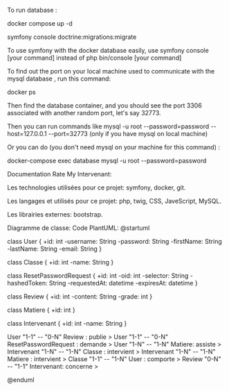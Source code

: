 To run database : 

docker compose up -d

symfony console doctrine:migrations:migrate

To use symfony with the docker database easily, use symfony console [your command] instead of php bin/console [your command]

To find out the port on your local machine used to communicate with the mysql database , run this command: 

docker ps

Then find the database container, and you should see the port 3306 associated with another random port, let's say 32773.

Then you can run commands like mysql -u root --password=password --host=127.0.0.1 --port=32773 (only if you have mysql on local machine)

Or you can do (you don't need mysql on your machine for this command) : 

docker-compose exec database mysql -u root --password=password




Documentation Rate My Intervenant:

Les technologies utilisées pour ce projet: symfony, docker, git.

Les langages et utilisés pour ce projet: php, twig, CSS, JaveScript, MySQL.

Les librairies externes: bootstrap.

Diagramme de classe: 
Code PlantUML:
@startuml

class User {
  +id: int
  -username: String
  -password: String
  -firstName: String
  -lastName: String
  -email: String
}

class Classe {
  +id: int
  -name: String
}

class ResetPasswordRequest {
  +id: int
  -oid: int
  -selector: String
  -hashedToken: String
  -requestedAt: datetime
  -expiresAt: datetime
}

class Review {
  +id: int
  -content: String
  -grade: int
}

class Matiere {
  +id: int
}

class Intervenant {
  +id: int
  -name: String
}

User "1-1" -- "0-N" Review : publie >
User "1-1" -- "0-N" ResetPasswordRequest : demande >
User "1-N" -- "1-N" Matiere: assiste >
Intervenant "1-N" -- "1-N" Classe : intervient >
Intervenant "1-N" -- "1-N" Matiere : intervient >
Classe "1-1" -- "1-N" User : comporte >
Review "0-N" -- "1-1" Intervenant: concerne >

@enduml



